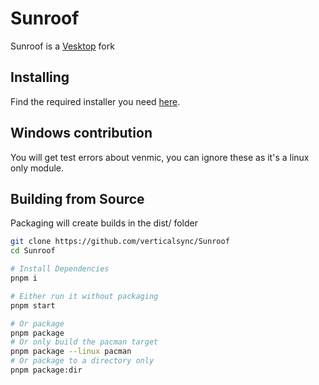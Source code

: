 # Sunroof

Sunroof is a [Vesktop](https://github.com/Vencord/Vesktop) fork

## Installing

Find the required installer you need [here](https://github.com/verticalsync/Sunroof/releases/tag/latest).

## Windows contribution

You will get test errors about venmic, you can ignore these as it's a linux only module.

## Building from Source

Packaging will create builds in the dist/ folder

```sh
git clone https://github.com/verticalsync/Sunroof
cd Sunroof

# Install Dependencies
pnpm i

# Either run it without packaging
pnpm start

# Or package
pnpm package
# Or only build the pacman target
pnpm package --linux pacman
# Or package to a directory only
pnpm package:dir
```
